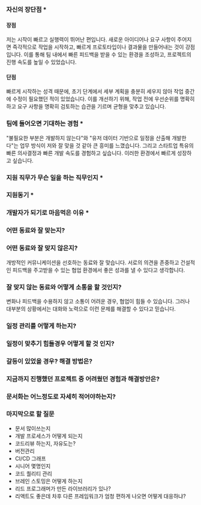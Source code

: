 ### 자신의 장단점 \*

#### 장점

저는 시작이 빠르고 실행력이 뛰어난 편입니다. 새로운 아이디어나 요구 사항이 주어지면 즉각적으로 작업을 시작하고,
빠르게 프로토타입이나 결과물을 만들어내는 것이 강점입니다.
이를 통해 팀 내에서 빠른 피드백을 받을 수 있는 환경을 조성하고, 프로젝트의 진행 속도를 높일 수 있었습니다.

#### 단점

빠르게 시작하는 성격 때문에, 초기 단계에서 세부 계획을 충분히 세우지 않아 작업 중간에 수정이 필요했던 적이 있었습니다.
이를 개선하기 위해, 작업 전에 우선순위를 명확히 하고 요구 사항을 명확히 검토하는 습관을 기르며 균형을 맞추고 있습니다.

### 팀에 들어오면 기대하는 경험 \*

"불필요한 부분은 개발하지 않는다"와 "유저 데이터 기반으로 일정을 산출해 개발한다"는 업무 방식이 저와 잘 맞을 것 같아 큰 흥미를 느꼈습니다.
그리고 스타트업 특유의 빠른 의사결정과 빠른 개발 속도를 경험하고 싶습니다. 이러한 환경에서 빠르게 성장하고 싶습니다.

### 지원 직무가 무슨 일을 하는 직무인지 \*

### 지원동기 \*

### 개발자가 되기로 마음먹은 이유 \*

### 어떤 동료와 잘 맞는지?

### 어떤 동료와 잘 맞지 않은지?

개방적인 커뮤니케이션을 선호하는 동료와 잘 맞습니다. 서로의 의견을 존중하고 건설적인 피드백을 주고받을 수 있는 협업 환경에서 좋은 성과를 낼 수 있다고 생각합니다.

### 잘 맞지 않는 동료와 어떻게 소통을 할 것인지?

변화나 피드백을 수용하지 않고 소통이 어려운 경우, 협업이 힘들 수 있습니다. 그러나 대부분의 상황에서는 대화와 노력으로 이런 문제를 해결할 수 있다고 믿습니다.

### 일정 관리를 어떻게 하는지?

### 일정이 맞추기 힘들경우 어떻게 할 것 인지?

### 갈등이 있었을 경우? 해결 방법은?

### 지금까지 진행했던 프로젝트 중 어려웠던 경험과 해결방안은?

### 문서화는 어느정도로 자세히 적어야하는지?

### 마지막으로 할 질문

- 문서 많이쓰는지
- 개발 프로세스가 어떻게 되는지
- 코드리뷰 하는지, 자유도는?
- 버전관리
- CI/CD 그래프
- 시니어 몇명인지
- 코드 퀄리티 관리
- 브레인 스토밍은 어떻게 하는지
- 리드 프로그래머가 만든 라이브러리가 있나?
- 리액트도 좋은데 차후 다른 프레임워크가 엄청 편하게 나오면 어떻게 대응하냐?
